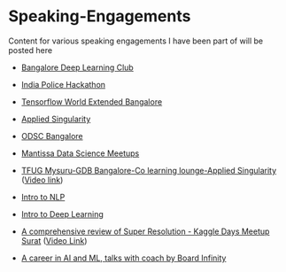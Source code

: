 # Speaking-Engagements

Content for various speaking engagements I have been part of will be posted here

- [Bangalore Deep Learning Club](https://www.meetup.com/Bangalore-Deep-Learning-Club/events/265446520/)

- [India Police Hackathon](https://ksp.gov.in/hackathon/)

- [Tensorflow World Extended Bangalore](https://www.eventbrite.com/e/tensorflow-world-extended-bangalore-tickets-82022901707)

- [Applied Singularity](https://www.meetup.com/AppliedSingularity/events/266996091/)

- [ODSC Bangalore](https://www.meetup.com/Bengaluru-Data-Science-ODSC/events/266940892/)

- [Mantissa Data Science Meetups](http://mantissadatascience.mystrikingly.com/)

- [TFUG Mysuru-GDB Bangalore-Co learning lounge-Applied Singularity](https://www.meetup.com/en-AU/TFUG-Mysuru/events/270433421/) ([Video link](https://www.youtube.com/watch?v=A7KlDeAn8Iw))

- [Intro to NLP](https://www.boardinfinity.com/webinars/introduction-to-natural-language-processing)

- [Intro to Deep Learning](https://www.boardinfinity.com/webinars/introduction-to-deep-learning)

- [A comprehensive review of Super Resolution - Kaggle Days Meetup Surat](https://www.linkedin.com/company/e-meetups/) ([Video Link](https://www.youtube.com/watch?v=GrffeA85fcc))

- [A career in AI and ML, talks with coach by Board Infinity](https://www.instagram.com/p/CGVW6BrFutw/)
